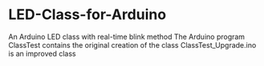 # LED-Class-for-Arduino
An Arduino LED class with real-time blink method
The Arduino program ClassTest contains the original creation of the class
ClassTest_Upgrade.ino is an improved class


